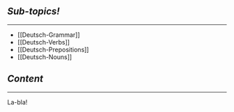 ## *Sub-topics!*
---
* [[Deutsch-Grammar]]
* [[Deutsch-Verbs]]
* [[Deutsch-Prepositions]]
* [[Deutsch-Nouns]]
## *Content*
---
La-bla!